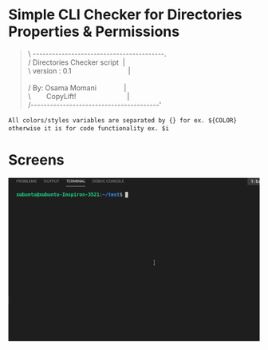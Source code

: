 
# Simple CLI Checker for Directories Properties &amp; Permissions


>   &#92; -----------------------------------------.<br/>
>   /   Directories Checker script&nbsp;      |<br/>
>   &#92;   version :   0.1&nbsp;&nbsp;&nbsp;&nbsp;&nbsp;&nbsp;&nbsp;&nbsp;&nbsp;&nbsp;&nbsp;&nbsp;&nbsp;&nbsp;&nbsp;&nbsp;&nbsp;&nbsp;&nbsp;&nbsp;&nbsp;&nbsp;&nbsp;&nbsp;&nbsp;&nbsp;&nbsp;&nbsp;&nbsp;|<br/>    
>   /   By: Osama Momani&nbsp;&nbsp;&nbsp;&nbsp;&nbsp;&nbsp;&nbsp;&nbsp;&nbsp;&nbsp;&nbsp;&nbsp;&nbsp;&nbsp;|<br/>
>   &#92;  &nbsp;&nbsp;&nbsp;&nbsp; &nbsp;&nbsp;CopyLift!                       &nbsp;&nbsp;&nbsp;&nbsp;&nbsp;&nbsp;&nbsp;&nbsp;&nbsp;&nbsp;&nbsp;&nbsp;&nbsp;&nbsp;&nbsp;&nbsp;&nbsp;&nbsp;&nbsp;&nbsp;&nbsp;&nbsp;&nbsp;&nbsp;&nbsp;|<br/>
>   /----------------------------------------'<br/>

    All colors/styles variables are separated by {} for ex. ${COLOR}	
    otherwise it is for code functionality ex. $i
    
# Screens

![](ScreenShoot.gif)
